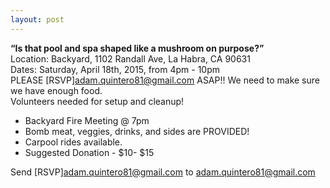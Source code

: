 ```yaml
---
layout: post
---
```

**“Is that pool and spa shaped like a mushroom on purpose?”**<br />
Location: Backyard, 1102 Randall Ave, La Habra, CA 90631<br />
Dates: Saturday, April 18th, 2015, from 4pm - 10pm<br />
PLEASE [RSVP]<adam.quintero81@gmail.com> ASAP!! We need to make sure we have enough food.<br />
Volunteers needed for setup and cleanup!
<!--more-->
- Backyard Fire Meeting @ 7pm
- Bomb meat, veggies, drinks, and sides are PROVIDED!
- Carpool rides available.
- Suggested Donation - $10- $15

Send [RSVP]<adam.quintero81@gmail.com> to adam.quintero81@gmail.com
